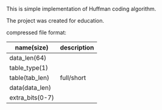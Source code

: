 This is simple implementation of Huffman coding algorithm.

The project was created for education.

compressed file format:

|   name(size)    | description |
|-----------------|-------------|
|  data_len(64)   |             |
|  table_type(1)  |             |
|  table(tab_len) |  full/short |
|  data(data_len) |             |
| extra_bits(0-7) |             |
